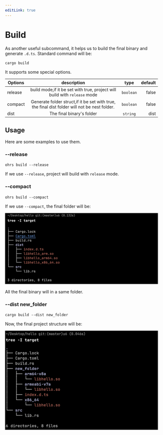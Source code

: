 ```yaml
---
editLink: true
---
```


# Build

As another useful subcommand, it helps us to build the final binary and generate `.d.ts`. Standard command will be:

```shell
cargo build
```

It supports some special options.

| Options |                                          description                                          |   type    | default |
|---------|:---------------------------------------------------------------------------------------------:|:---------:|--------:|
| release |           build mode,if it be set with true, project will build with `release` mode           | `boolean` |   false |
| compact | Generate folder struct,if it be set with true, the final dist folder will not be nest folder. | `boolean` |   false |
| dist    |                                   The final binary's folder                                   | `string`  |    dist |


## Usage

Here are some examples to use them.

### --release

```shell
ohrs build --release
```

If we use `--release`, project will build with `release` mode.

### --compact

```shell
ohrs build --compact
```

If we use `--compact`, the final folder will be:

![Dist](assets/dist.png)

All the final binary will in a same folder.

### --dist new_folder

```shell
cargo build --dist new_folder
```

Now, the final project structure will be:

![Dist](assets/new_folder.png)
